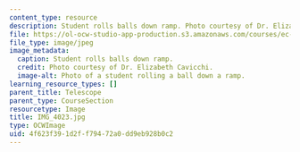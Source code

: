 ```yaml
---
content_type: resource
description: Student rolls balls down ramp. Photo courtesy of Dr. Elizabeth Cavicchi.
file: https://ol-ocw-studio-app-production.s3.amazonaws.com/courses/ec-050-recreate-experiments-from-history-inform-the-future-from-the-past-galileo-january-iap-2010/4f623f391d2ff79472a0dd9eb928b0c2_IMG_4023.jpg
file_type: image/jpeg
image_metadata:
  caption: Student rolls balls down ramp.
  credit: Photo courtesy of Dr. Elizabeth Cavicchi.
  image-alt: Photo of a student rolling a ball down a ramp.
learning_resource_types: []
parent_title: Telescope
parent_type: CourseSection
resourcetype: Image
title: IMG_4023.jpg
type: OCWImage
uid: 4f623f39-1d2f-f794-72a0-dd9eb928b0c2
---
```

